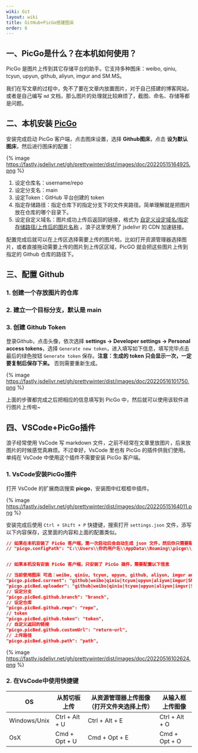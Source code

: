 ```yaml
---
wiki: Git
layout: wiki
title: GitHub+PicGo搭建图床
order: 6
---
```


## 一、PicGo是什么？在本机如何使用？

PicGo 是图片上传到其它存储平台的助手。它支持多种图床：weibo, qiniu, tcyun, upyun, github, aliyun, imgur and SM.MS。

我们在写文章的过程中，免不了要在文章内放置图片，对于自己搭建的博客网站，或者是自己编写 `md` 文档，那么图片的处理就比较麻烦了，截图、命名、存储等都是问题。

## 二、本机安装 [PicGo](https://github.com/Molunerfinn/PicGo/releases)

安装完成启动 PicGo 客户端，点击图床设置，选择 **Github图床**，点击 **设为默认图床**，然后进行图床的配置：

{% image https://fastly.jsdelivr.net/gh/prettywinter/dist/images/doc/20220515164925.png %}

1. 设定仓库名：username/repo
2. 设定分支名：main
3. 设定Token：GitHub 平台创建的 token
4. 指定存储路径：指定仓库下的指定分支下的文件夹路径。简单理解就是把图片放在仓库的哪个目录下。
5. 设定自定义域名：图片成功上传后返回的链接，格式为 [自定义设定域名/指定存储路径/上传后的图片名称](https://fastly.jsdelivr.net/gh/prettywinter/dist/images/doc/20220515164925.png) 。浪子这里使用了 jsdelivr 的 CDN 加速链接。

配置完成后就可以在上传区选择需要上传的图片啦。比如打开资源管理器选择图片，或者直接拖动需要上传的图片到上传区区域，PicGO 就会把这些图片上传到指定的 Github 仓库的路径下。

## 三、配置 Github

### 1. 创建一个存放图片的仓库

### 2. 建立一个目标分支，默认是 main

### 3. 创建 Github Token

登录Github，点击头像，依次选择 **settings -> Developer settings -> Personal access tokens**，选择 `Generate new token`，进入填写如下信息，填写完毕点击最后的绿色按钮 `Generate token` 保存。**注意：生成的 token 只会显示一次，一定要复制后保存下来。** 否则需要重新生成。

{% image https://fastly.jsdelivr.net/gh/prettywinter/dist/images/doc/20220516101750.png %}

上面的步骤都完成之后把相应的信息填写到 PicGo 中，然后就可以使用该软件进行图片上传啦~

## 四、VSCode+PicGo插件

浪子经常使用 VsCode 写 markdown 文件，之前不经常在文章里放图片，后来放图片的时候感觉真麻烦。不过幸好，VsCode 里也有 PicGo 的插件供我们使用。单纯在 VsCode 中使用这个插件不需要安装 PicGo 客户端。

### 1. VsCode安装PicGo插件

打开 VsCode 的扩展商店搜索 **picgo**，安装图中红框框中插件。

{% image https://fastly.jsdelivr.net/gh/prettywinter/dist/images/doc/20220515164011.png %}

安装完成后使用 `Ctrl + Shift + P` 快捷键，搜索打开 `settings.json` 文件，添写以下内容保存，这里面的内容和上面的配置类似。

```json settings.json
// 如果在本机安装了 PicGo 客户端，第一次启动后会自动生成 json 文件，然后你只需要配置这一项就 OK 啦
// "picgo.configPath": "C:\\Users\\你的用户名\\AppData\\Roaming\\picgo\\data.json",


// 如果本机没有安装 PicGo 客户端，只安装了 PicGo 插件，需要配置以下信息

// 当前使用图床 可选：weibo, qiniu, tcyun, upyun, github, aliyun, imgur and SM.MS
"picgo.picBed.current": "github|weibo|qiniu|tcyun|upyun|aliyun|imgur|SM.MS",
"picgo.picBed.uploader": "github|weibo|qiniu|tcyun|upyun|aliyun|imgur|SM.MS",
// 设定分支
"picgo.picBed.github.branch": "branch",
// 设定仓库
"picgo.picBed.github.repo": "repo",
// token
"picgo.picBed.github.token": "token",
// 自定义返回的链接
"picgo.picBed.github.customUrl": "return-url",
// 上传路径
"picgo.picBed.github.path": "path", 
```

{% image https://fastly.jsdelivr.net/gh/prettywinter/dist/images/doc/20220516102624.png %}

### 2. 在VsCode中使用快捷键

| OS           | 从剪切板上传   | 从资源管理器上传图像（打开文件夹选择上传） | 从输入框上传图像 |
| ------------ | -------------- | ------------------------------------------ | ---------------- |
| Windows/Unix | Ctrl + Alt + U | Ctrl + Alt + E                             | Ctrl + Alt + O   |
| OsX          | Cmd + Opt + U  | Cmd + Opt + E                              | Cmd + Opt + O    |
